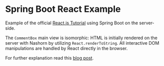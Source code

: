 Spring Boot React Example
============================

Example of the official [React.js Tutorial](http://facebook.github.io/react/docs/tutorial.html) using Spring Boot on the server-side.

The `CommentBox` main view is isomorphic: HTML is initially rendered on the server with Nashorn by utilizing `React.renderToString`. All interactive DOM manipulations are handled by React directly in the browser.

For further explanation read this [blog post](http://winterbe.com/posts/2015/02/16/isomorphic-react-webapps-on-the-jvm/).

